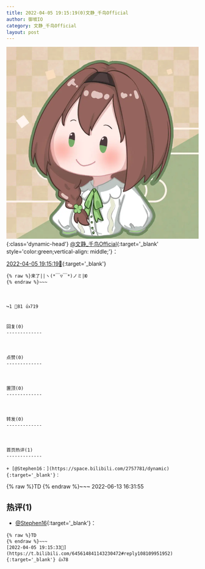 ```yaml
---
title: 2022-04-05 19:15:19(0)文静_千鸟Official
author: 御坂IO
category: 文静_千鸟Official
layout: post
---
```


![img](/images/ac7482ed1b9a7f203dc68c0c4a77c488a27b108a.jpg){:class='dynamic-head'}
[@文静_千鸟Official](https://space.bilibili.com/667526012/dynamic){:target='_blank' style='color:green;vertical-align: middle;'}：

[2022-04-05 19:15:19🔗](https://t.bilibili.com/645614841143230472){:target='_blank'}

~~~
{% raw %}来了||ヽ(*￣▽￣*)ノミ|Ю
{% endraw %}~~~



↪️1 💬81 👍719


回复(0)
-------------



点赞(0)
-------------



置顶(0)
-------------



转发(0)
-------------



首页热评(1)
-------------

+ [@Stephen16：](https://space.bilibili.com/2757781/dynamic){:target='_blank'}：
~~~
{% raw %}TD
{% endraw %}~~~
2022-06-13 16:31:55


热评(1)
-------------

+ [@Stephen16](https://space.bilibili.com/2757781/dynamic){:target='_blank'}：
~~~
{% raw %}TD
{% endraw %}~~~
[2022-04-05 19:15:33🔗](https://t.bilibili.com/645614841143230472#reply108109951952){:target='_blank'} 👍78


